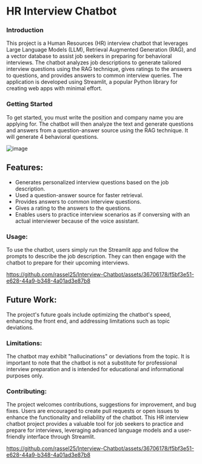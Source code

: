 # HR Interview Chatbot 
### Introduction
This project is a Human Resources (HR) interview chatbot that leverages Large Language Models (LLM), Retrieval Augmented Generation (RAG), and a vector database to assist job seekers in preparing for behavioral interviews. The chatbot analyzes job descriptions to generate tailored interview questions using the RAG technique, gives ratings to the answers to questions, and provides answers to common interview queries. The application is developed using Streamlit, a popular Python library for creating web apps with minimal effort.
### Getting Started
To get started, you must write the position and company name you are applying for. The chatbot will then analyze the text and generate questions and answers from a question-answer source using the RAG technique. It will generate 4 behavioral questions.

![image](https://github.com/rassel25/Interview-Chatbot/assets/36706178/31ee7b8a-0b53-4fb4-baa7-e4888211a413)

## Features:
- Generates personalized interview questions based on the job description.
- Used a question-answer source for faster retrieval.
- Provides answers to common interview questions.
- Gives a rating to the answers to the questions.
- Enables users to practice interview scenarios as if conversing with an actual interviewer because of the voice assistant.
### Usage:
To use the chatbot, users simply run the Streamlit app and follow the prompts to describe the job description. They can then engage with the chatbot to prepare for their upcoming interviews.

https://github.com/rassel25/Interview-Chatbot/assets/36706178/f5bf3e51-e628-44a9-b348-4a01ad3e87b8

## Future Work:
The project's future goals include optimizing the chatbot's speed, enhancing the front end, and addressing limitations such as topic deviations.
### Limitations:
The chatbot may exhibit "hallucinations" or deviations from the topic. It is important to note that the chatbot is not a substitute for professional interview preparation and is intended for educational and informational purposes only.
### Contributing:
The project welcomes contributions, suggestions for improvement, and bug fixes. Users are encouraged to create pull requests or open issues to enhance the functionality and reliability of the chatbot.
This HR interview chatbot project provides a valuable tool for job seekers to practice and prepare for interviews, leveraging advanced language models and a user-friendly interface through Streamlit.


https://github.com/rassel25/Interview-Chatbot/assets/36706178/f5bf3e51-e628-44a9-b348-4a01ad3e87b8

